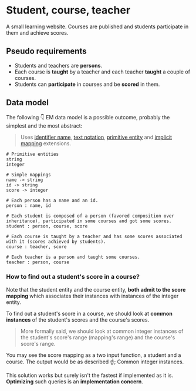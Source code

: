 # Student, course, teacher

A small learning website. Courses are published and students participate in them and achieve scores.

## Pseudo requirements

- Students and teachers are **persons**.
- Each course is **taught** by a teacher and each teacher **taught** a couple of courses.
- Students can **participate** in courses and be **scored** in them.

## Data model

The following 👇 EM data model is a possible outcome, probably the simplest and the most abstract:

> Uses [identifier name](../extensions/id-name.md), [text notation](../extensions/text-notation.md), [primitive entity](../extensions/primitive-entity.md) and [implicit mapping](../extensions/implicit-mapping.md) extensions.

```entity-mapping
# Primitive entities
string
integer

# Simple mappings
name -> string
id -> string
score -> integer

# Each person has a name and an id.
person : name, id

# Each student is composed of a person (favored composition over inheritance), participated in some courses and got some scores.
student : person, course, score

# Each course is taught by a teacher and has some scores associated with it (scores achieved by students).
course : teacher, score

# Each teacher is a person and taught some courses.
teacher : person, course
```

### How to find out a student's score in a course?

Note that the student entity and the course entity, **both admit to the score mapping** which associates their instances with instances of the integer entity.

To find out a student's score in a course, we should look at **common instances** of the student's scores and the course's scores.

> More formally said, we should look at common integer instances of the student's score's range (mapping's range) and the course's score's range.

You may see the score mapping as a two input function, a student and a course. The output would be as described ☝️; Common integer instances.

This solution works but surely isn't the fastest if implemented as it is. **Optimizing** such queries is an **implementation concern**.